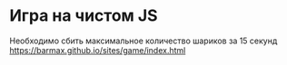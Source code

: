 # Игра на чистом JS
Необходимо сбить максимальное количество шариков за 15 секунд
https://barmax.github.io/sites/game/index.html
